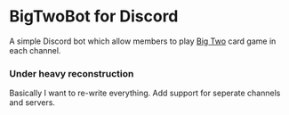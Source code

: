 # BigTwoBot for Discord
A simple Discord bot which allow members to play [Big Two](https://en.wikipedia.org/wiki/Big_two) card game in each channel.
### Under heavy reconstruction
Basically I want to re-write everything. Add support for seperate channels and servers.
